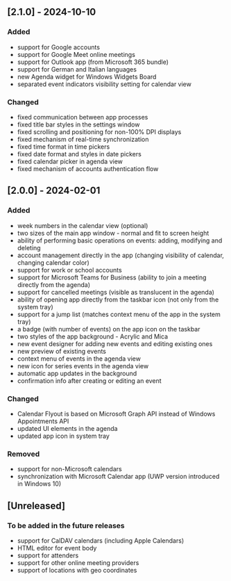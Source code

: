 ## [2.1.0] - 2024-10-10
 
### Added
- support for Google accounts
- support for Google Meet online meetings
- support for Outlook app (from Microsoft 365 bundle)
- support for German and Italian languages
- new Agenda widget for Windows Widgets Board
- separated event indicators visibility setting for calendar view
   
### Changed
- fixed communication between app processes
- fixed title bar styles in the settings window
- fixed scrolling and positioning for non-100% DPI displays
- fixed mechanism of real-time synchronization
- fixed time format in time pickers
- fixed date format and styles in date pickers
- fixed calendar picker in agenda view
- fixed mechanism of accounts authentication flow

## [2.0.0] - 2024-02-01
 
### Added
- week numbers in the calendar view (optional)
- two sizes of the main app window - normal and fit to screen height
- ability of performing basic operations on events: adding, modifying and deleting
- account management directly in the app (changing visibility of calendar, changing calendar color)
- support for work or school accounts
- support for Microsoft Teams for Business (ability to join a meeting directly from the agenda)
- support for cancelled meetings (visible as translucent in the agenda)
- ability of opening app directly from the taskbar icon (not only from the system tray)
- support for a jump list (matches context menu of the app in the system tray)
- a badge (with number of events) on the app icon on the taskbar
- two styles of the app background - Acrylic and Mica
- new event designer for adding new events and editing existing ones
- new preview of existing events
- context menu of events in the agenda view
- new icon for series events in the agenda view
- automatic app updates in the background
- confirmation info after creating or editing an event
   
### Changed
- Calendar Flyout is based on Microsoft Graph API instead of Windows Appointments API
- updated UI elements in the agenda
- updated app icon in system tray
 
### Removed
- support for non-Microsoft calendars
- synchronization with Microsoft Calendar app (UWP version introduced in Windows 10)

## [Unreleased]

### To be added in the future releases
- support for CalDAV calendars (including Apple Calendars)
- HTML editor for event body
- support for attenders
- support for other online meeting providers
- support of locations with geo coordinates
